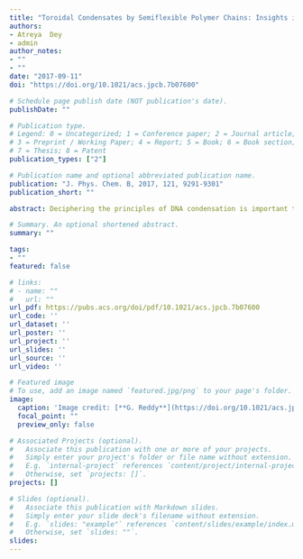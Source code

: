 ```yaml
---
title: "Toroidal Condensates by Semiflexible Polymer Chains: Insights into Nucleation, Growth and Packing Defects"
authors: 
- Atreya  Dey
- admin
author_notes:
- ""
- ""
date: "2017-09-11"
doi: "https://doi.org/10.1021/acs.jpcb.7b07600"

# Schedule page publish date (NOT publication's date).
publishDate: ""

# Publication type.
# Legend: 0 = Uncategorized; 1 = Conference paper; 2 = Journal article;
# 3 = Preprint / Working Paper; 4 = Report; 5 = Book; 6 = Book section;
# 7 = Thesis; 8 = Patent
publication_types: ["2"]

# Publication name and optional abbreviated publication name.
publication: "J. Phys. Chem. B, 2017, 121, 9291-9301"
publication_short: ""

abstract: Deciphering the principles of DNA condensation is important to understand problems such as genome packing and DNA compaction for delivery in gene therapy. DNA molecules condense into toroids and spindles upon the addition of multivalent ions. Nucleation of a loop in the semiflexible DNA chain is critical for both the toroid and spindle formation. To understand the structural differences in the nucleated loop, which cause bifurcation in the condensation pathways leading to toroid or spindle formation, we performed molecular dynamics simulations using a coarse-grained bead–spring polymer model. We find that the formation of a toroid or a spindle is correlated with the orientation of the chain segments close to the loop closure in the nucleated loop. Simulations show that toroids grow in size when spindles in solution interact with a pre-existing toroid and merge into it by spooling around the circumference of the toroid, forming multimolecular toroidal condensates. The merging of spindles with toroids is facile, indicating that this should be the dominant pathway through which the toroids grow in size. The Steinhardt bond order parameter analysis of the toroid cross section shows that the chains pack in a hexagonal fashion. In agreement with the experiments there are regions in the toroid with good hexagonal packing and also with considerable disorder. The disorder in packing is due to the defects, which are propagated during the growth of toroids. In addition to the well-known crossover defect, we have identified three other forms of defects, which perturb hexagonal packing. The new defects identified in the simulations are amenable to experimental verification.

# Summary. An optional shortened abstract.
summary: ""

tags:
- ""
featured: false

# links:
# - name: ""
#   url: ""
url_pdf: https://pubs.acs.org/doi/pdf/10.1021/acs.jpcb.7b07600
url_code: ''
url_dataset: ''
url_poster: ''
url_project: ''
url_slides: ''
url_source: ''
url_video: ''

# Featured image
# To use, add an image named `featured.jpg/png` to your page's folder. 
image:
  caption: 'Image credit: [**G. Reddy**](https://doi.org/10.1021/acs.jpcb.7b07600)'
  focal_point: ""
  preview_only: false

# Associated Projects (optional).
#   Associate this publication with one or more of your projects.
#   Simply enter your project's folder or file name without extension.
#   E.g. `internal-project` references `content/project/internal-project/index.md`.
#   Otherwise, set `projects: []`.
projects: []

# Slides (optional).
#   Associate this publication with Markdown slides.
#   Simply enter your slide deck's filename without extension.
#   E.g. `slides: "example"` references `content/slides/example/index.md`.
#   Otherwise, set `slides: ""`.
slides:
---
```

